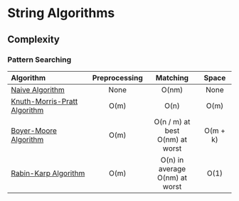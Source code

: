 # String Algorithms



## Complexity
### Pattern Searching
| Algorithm                                                | Preprocessing |              Matching               |  Space   |
| :------------------------------------------------------- | :-----------: | :---------------------------------: | :------: |
| [Naive Algorithm](src/NaiveSearch.hpp)                   |     None      |                O(nm)                |   None   |
| [Knuth-Morris-Pratt Algorithm](src/KnuthMorrisPratt.hpp) |     O(m)      |                O(n)                 |   O(m)   |
| [Boyer-Moore Algorithm](src/BoyerMoore.hpp)              |     O(m)      | O(n / m) at best</br>O(nm) at worst | O(m + k) |
| [Rabin-Karp Algorithm](src/RabinKarp.hpp)                |     O(m)      | O(n) in average</br>O(nm) at worst  |   O(1)   |